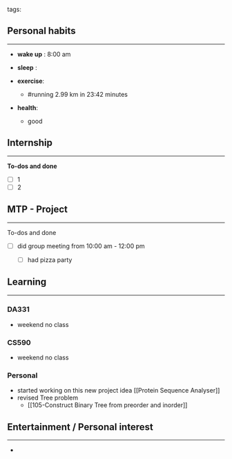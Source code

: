 tags: 
## Personal habits
--- 

- **wake up** : 8:00 am

- **sleep** :

-  **exercise**:
	- #running 2.99 km in 23:42 minutes

-  **health**: 
	- good



## Internship 
---
**To-dos and done**
- [ ] 1
- [ ] 2

## MTP - Project
--- 
To-dos and done
- [ ] did group meeting from 10:00 am - 12:00 pm
	- [ ] had pizza party



## Learning
---
### DA331
- weekend no class

### CS590
- weekend no class

### Personal
- started working  on this new project idea [[Protein Sequence Analyser]]
- revised Tree problem
	- [[105-Construct Binary Tree from preorder and inorder]]

## Entertainment / Personal interest
---
- 